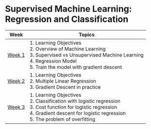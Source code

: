 # Supervised Machine Learning: Regression and Classification
|Week |Topics  |
|--|--|
|[Week 1](/Week-1/README)  |1. Learning Objectives <br> 2. Overview of Machine Learning <br> 3. Supervised vs Unsupervised Machine Learning <br> 4. Regression Model <br> 5. Train the model with gradient descent  |
|[Week 2]() |1. Learning Objectives <br> 2. Multiple Linear Regression <br> 3. Gradient Descent in practice |
|[Week 3]() |1. Learning Objectives <br> 2. Classification with logistic regression <br> 3. Cost function for logistic regression <br> 4. Gradient descent for logistic regression <br> 5. The problem of overfitting |
